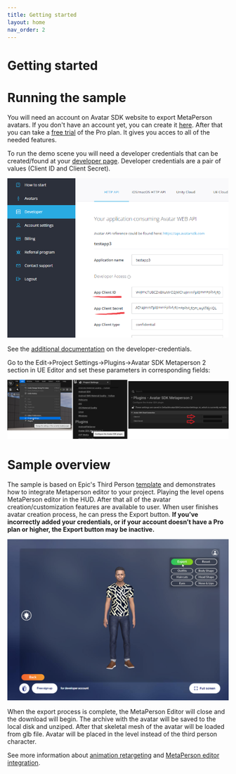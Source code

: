 ```yaml
---
title: Getting started
layout: home
nav_order: 2
---
```


# [](#header-1)Getting started

# [](#header-2)Running the sample

You will need an account on Avatar SDK website to export MetaPerson avatars. If you don't have an account yet, you can create it [here](https://accounts.avatarsdk.com/). After that you can take a [free trial](https://avatarsdk.com/pricing-cloud/) of the Pro plan. It gives you acces to all of the needed features.

To run the demo scene you will need a developer credentials that can be created/found at your [developer page](https://accounts.avatarsdk.com/developer/). Developer credentials are a pair of values (Client ID and Client Secret). 

![Client ID and Client Secret](assets/img/credentials01.png)

See the [additional documentation](https://docs.metaperson.avatarsdk.com/getting_started.html#developer-credentials) on the developer-credentials. 

Go to the Edit->Project Settings->Plugins->Avatar SDK Metaperson 2 section in UE Editor and set these parameters in corresponding fields:

![Credentials](assets/img/credentials.png)


# [](#header-2)Sample overview

The sample is based on Epic's Third Person [template](https://docs.unrealengine.com/5.0/en-US/third-person-template-in-unreal-engine/) and demonstrates how to integrate Metaperson editor to your project. Playing the level opens MetaPerson editor in the HUD. After that all of the avatar creation/customization features are available to user. When user finishes avatar creation process, he can press the Export button. **If you’ve incorrectly added your credentials, or if your account doesn’t have a Pro plan or higher, the Export button may be inactive.**  

![Exporting glb](assets/img/export.png)

When the export process is complete, the MetaPerson Editor will close and the download will begin. The archive with the avatar will be saved to the local disk and unziped. After that skeletal mesh of the avatar will be loaded from glb file. Avatar will be placed in the level instead of the third person character.

See more information about [animation retargeting](animation_retargeting) and  [MetaPerson editor integration](metaperson_editor_integration).